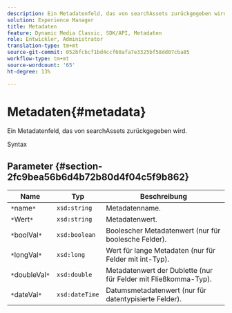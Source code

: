 ```yaml
---
description: Ein Metadatenfeld, das von searchAssets zurückgegeben wird.
solution: Experience Manager
title: Metadaten
feature: Dynamic Media Classic, SDK/API, Metadaten
role: Entwickler, Administrator
translation-type: tm+mt
source-git-commit: 052bfcbcf1bd4ccf60afa7e3325bf58dd07cba85
workflow-type: tm+mt
source-wordcount: '65'
ht-degree: 13%

---
```



# Metadaten{#metadata}

Ein Metadatenfeld, das von searchAssets zurückgegeben wird.

Syntax

## Parameter {#section-2fc9bea56b6d4b72b80d4f04c5f9b862}

| Name | Typ | Beschreibung |
|---|---|---|
| `*`name`*` | `xsd:string` | Metadatenname. |
| `*`Wert`*` | `xsd:string` | Metadatenwert. |
| `*`boolVal`*` | `xsd:boolean` | Boolescher Metadatenwert (nur für boolesche Felder). |
| `*`longVal`*` | `xsd:long` | Wert für lange Metadaten (nur für Felder mit int-Typ). |
| `*`doubleVal`*` | `xsd:double` | Metadatenwert der Dublette (nur für Felder mit Fließkomma-Typ). |
| `*`dateVal`*` | `xsd:dateTime` | Datumsmetadatenwert (nur für datentypisierte Felder). |

